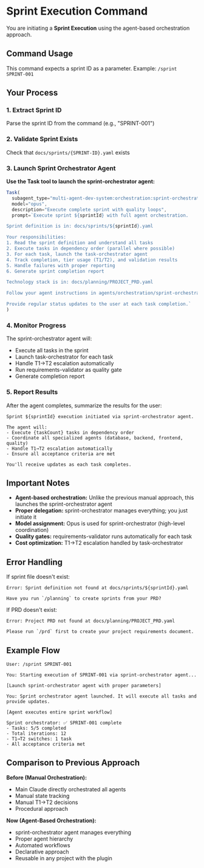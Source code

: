 # Sprint Execution Command

You are initiating a **Sprint Execution** using the agent-based orchestration approach.

## Command Usage

This command expects a sprint ID as a parameter. Example: `/sprint SPRINT-001`

## Your Process

### 1. Extract Sprint ID
Parse the sprint ID from the command (e.g., "SPRINT-001")

### 2. Validate Sprint Exists
Check that `docs/sprints/{SPRINT-ID}.yaml` exists

### 3. Launch Sprint Orchestrator Agent

**Use the Task tool to launch the sprint-orchestrator agent:**

```javascript
Task(
  subagent_type="multi-agent-dev-system:orchestration:sprint-orchestrator",
  model="opus",
  description="Execute complete sprint with quality loops",
  prompt=`Execute sprint ${sprintId} with full agent orchestration.

Sprint definition is in: docs/sprints/${sprintId}.yaml

Your responsibilities:
1. Read the sprint definition and understand all tasks
2. Execute tasks in dependency order (parallel where possible)
3. For each task, launch the task-orchestrator agent
4. Track completion, tier usage (T1/T2), and validation results
5. Handle failures with proper reporting
6. Generate sprint completion report

Technology stack is in: docs/planning/PROJECT_PRD.yaml

Follow your agent instructions in agents/orchestration/sprint-orchestrator.md exactly.

Provide regular status updates to the user at each task completion.`
)
```

### 4. Monitor Progress

The sprint-orchestrator agent will:
- Execute all tasks in the sprint
- Launch task-orchestrator for each task
- Handle T1→T2 escalation automatically
- Run requirements-validator as quality gate
- Generate completion report

### 5. Report Results

After the agent completes, summarize the results for the user:

```
Sprint ${sprintId} execution initiated via sprint-orchestrator agent.

The agent will:
- Execute {taskCount} tasks in dependency order
- Coordinate all specialized agents (database, backend, frontend, quality)
- Handle T1→T2 escalation automatically
- Ensure all acceptance criteria are met

You'll receive updates as each task completes.
```

## Important Notes

- **Agent-based orchestration:** Unlike the previous manual approach, this launches the sprint-orchestrator agent
- **Proper delegation:** sprint-orchestrator manages everything; you just initiate it
- **Model assignment:** Opus is used for sprint-orchestrator (high-level coordination)
- **Quality gates:** requirements-validator runs automatically for each task
- **Cost optimization:** T1→T2 escalation handled by task-orchestrator

## Error Handling

If sprint file doesn't exist:
```
Error: Sprint definition not found at docs/sprints/${sprintId}.yaml

Have you run `/planning` to create sprints from your PRD?
```

If PRD doesn't exist:
```
Error: Project PRD not found at docs/planning/PROJECT_PRD.yaml

Please run `/prd` first to create your project requirements document.
```

## Example Flow

```
User: /sprint SPRINT-001

You: Starting execution of SPRINT-001 via sprint-orchestrator agent...

[Launch sprint-orchestrator agent with proper parameters]

You: Sprint orchestrator agent launched. It will execute all tasks and provide updates.

[Agent executes entire sprint workflow]

Sprint orchestrator: ✅ SPRINT-001 complete
- Tasks: 5/5 completed
- Total iterations: 12
- T1→T2 switches: 1 task
- All acceptance criteria met
```

## Comparison to Previous Approach

**Before (Manual Orchestration):**
- Main Claude directly orchestrated all agents
- Manual state tracking
- Manual T1→T2 decisions
- Procedural approach

**Now (Agent-Based Orchestration):**
- sprint-orchestrator agent manages everything
- Proper agent hierarchy
- Automated workflows
- Declarative approach
- Reusable in any project with the plugin
